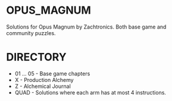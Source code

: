 # OPUS_MAGNUM
Solutions for Opus Magnum by Zachtronics. Both base game and community puzzles.

# DIRECTORY
- 01 ... 05 - Base game chapters
- X - Production Alchemy
- Z - Alchemical Journal
- QUAD - Solutions where each arm has at most 4 instructions.
